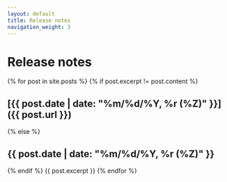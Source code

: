 ```yaml
---
layout: default
title: Release notes
navigation_weight: 3
---
```

# Release notes
  
{% for post in site.posts %}
   {% if post.excerpt != post.content %}
## [{{ post.date | date: "%m/%d/%Y, %r (%Z)" }}]({{ post.url }})
   {% else %}
## {{ post.date | date: "%m/%d/%Y, %r (%Z)" }}
   {% endif %}
   {{ post.excerpt }}
{% endfor %}
